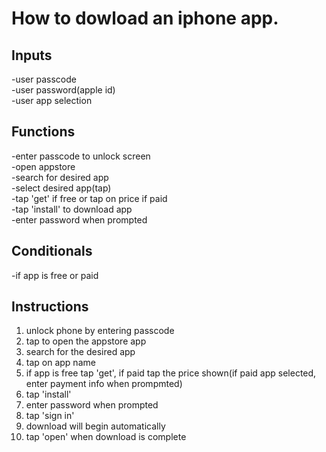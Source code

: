 # How to dowload an iphone app.

## Inputs
  -user passcode<br>
  -user password(apple id)<br>
  -user app selection
  
## Functions
  -enter passcode to unlock screen<br>
  -open appstore<br>
  -search for desired app<br>
  -select desired app(tap)<br>
  -tap 'get' if free or tap on price if paid<br>
  -tap 'install' to download app<br>
  -enter password when prompted
  
## Conditionals
  -if app is free or paid 
 
 ## Instructions
 1. unlock phone by entering passcode
 2. tap to open the appstore app
 3. search for the desired app
 4. tap on app name 
 5. if app is free tap 'get', if paid tap the price shown(if paid app selected, enter payment info when prompmted)
 6. tap 'install'
 7. enter password when prompted
 8. tap 'sign in'
 9. download will begin automatically
 10. tap 'open' when download is complete
  
  


